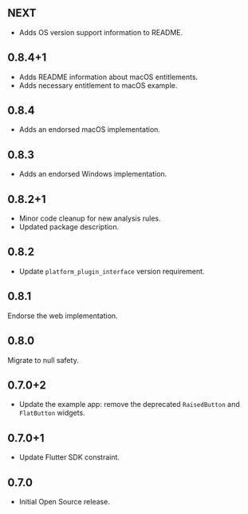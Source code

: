 ## NEXT

* Adds OS version support information to README.

## 0.8.4+1

* Adds README information about macOS entitlements.
* Adds necessary entitlement to macOS example.

## 0.8.4

* Adds an endorsed macOS implementation.

## 0.8.3

* Adds an endorsed Windows implementation.

## 0.8.2+1

* Minor code cleanup for new analysis rules.
* Updated package description.

## 0.8.2

* Update `platform_plugin_interface` version requirement.

## 0.8.1

Endorse the web implementation.

## 0.8.0

Migrate to null safety.

## 0.7.0+2

* Update the example app: remove the deprecated `RaisedButton` and `FlatButton` widgets.

## 0.7.0+1

* Update Flutter SDK constraint.

## 0.7.0

* Initial Open Source release.

